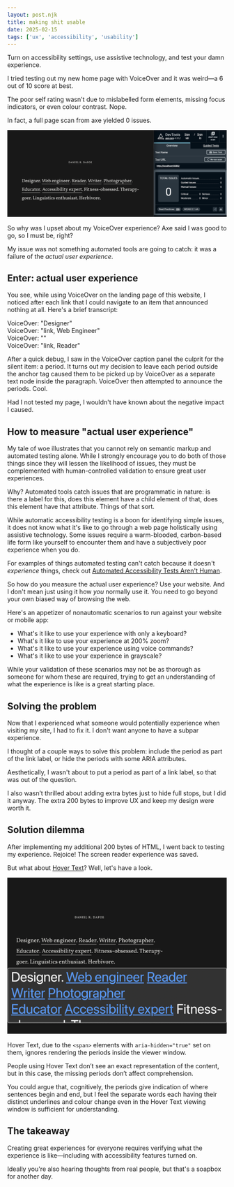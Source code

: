 ```yaml
---
layout: post.njk
title: making shit usable
date: 2025-02-15
tags: ['ux', 'accessibility', 'usability']
---
```


[apple-hover-text]: https://support.apple.com/guide/mac-help/view-a-larger-version-text-reading-typing-mchlb203bc78/mac
[automated-tests-arent-human]: https://danieldafoe.com/posts/things-automated-accessiblity-testing-cant-detect 

<p class='summary'>
  Turn on accessibility settings, use assistive technology, and test your damn experience.
</p>

I tried testing out my new home page with VoiceOver and it was weird—a 6 out of 10 score at best.

The poor self rating wasn't due to mislabelled form elements, missing focus indicators, or even colour contrast. Nope.

In fact, a full page scan from axe yielded 0 issues.

![Browser window with danieldafoe.com landing page next to Brave dev tools, axe scan reporting 0 issues found](/assets/danieldafoe-landing-axe-results.png)

So why was I upset about my VoiceOver experience? Axe said I was good to go, so I must be, right?

My issue was not something automated tools are going to catch: it was a failure of the <em>actual user experience</em>.


## Enter: actual user experience

You see, while using VoiceOver on the landing page of this website, I noticed  after each link that I could navigate to an item that announced nothing at all. Here's a brief transcript:

VoiceOver: "Designer"
<br aria-hidden='true' />
VoiceOver: "link, Web Engineer"
<br aria-hidden='true' />
VoiceOver: ""
<br aria-hidden='true' />
VoiceOver: "link, Reader"

After a quick debug, I saw in the VoiceOver caption panel the culprit for the silent item: a period. It turns out my decision to leave each period outside the anchor tag caused them to be picked up by VoiceOver as a separate text node inside the paragraph. VoiceOver then attempted to announce the periods. Cool.

Had I not tested my page, I wouldn't have known about the negative impact I caused.


## How to measure "actual user experience"

My tale of woe illustrates that you cannot rely on semantic markup and automated testing alone. While I strongly encourage you to do both of those things since they will lessen the likelihood of issues, they must be complemented with human-controlled validation to ensure great user experiences.

Why? Automated tools catch issues that are programmatic in nature: is there a label for this, does this element have a child element of that, does this element have that attribute. Things of that sort.

While automatic accessibility testing is a boon for identifying simple issues, it does not know what it's like to go through a web page holistically using assistive technology. Some issues require a warm-blooded, carbon-based life form like yourself to encounter them and have a subjectively poor experience when you do.

For examples of things automated testing can't catch because it doesn't <em>experience</em> things, check out [Automated Accessibility Tests Aren't Human][automated-tests-arent-human].

So how do you measure the actual user experience? Use your website. And I don't mean just using it how <em>you</em> normally use it. You need to go beyond your own biased way of browsing the web.

Here's an appetizer of nonautomatic scenarios to run against your website or mobile app:
- What's it like to use your experience with only a keyboard?
- What's it like to use your experience at 200% zoom?
- What's it like to use your experience using voice commands?
- What's it like to use your experience in grayscale?

While your validation of these scenarios may not be as thorough as someone for whom these are required, trying to get an understanding of what the experience is like is a great starting place.


## Solving the problem

Now that I experienced what someone would potentially experience when visiting my site, I had to fix it. I don't want anyone to have a subpar experience.

I thought of a couple ways to solve this problem: include the period as part of the link label, or hide the periods with some ARIA attributes.

Aesthetically, I wasn't about to put a period as part of a link label, so that was out of the question.

I also wasn’t thrilled about adding extra bytes just to hide full stops, but I did it anyway. The extra 200 bytes to improve UX and keep my design were worth it.


## Solution dilemma

After implementing my additional 200 bytes of HTML, I went back to testing my experience. Rejoice! The screen reader experience was saved.

But what about [Hover Text][apple-hover-text]? Well, let's have a look.

![Home page of danieldafoe.com, Hover Text viewer window showing enlarged text of biography paragraph including single and two-word phrases with some underlined, no periods after link names](/assets/bio-hover-text.png)

Hover Text, due to the `<span>` elements with `aria-hidden="true"` set on them, ignores rendering the periods inside the viewer window.

People using Hover Text don’t see an exact representation of the content, but in this case, the missing periods don’t affect comprehension.

You could argue that, cognitively, the periods give indication of where sentences begin and end, but I feel the separate words each having their distinct underlines and colour change even in the Hover Text viewing window is sufficient for understanding.


## The takeaway

Creating great experiences for everyone requires verifying what the experience is like—including with accessibility features turned on.

Ideally you're also hearing thoughts from real people, but that's a soapbox for another day.